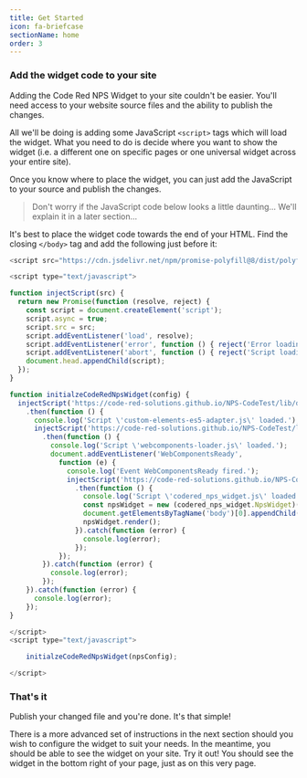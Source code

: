 ```yaml
---
title: Get Started
icon: fa-briefcase
sectionName: home
order: 3
---
```


### Add the widget code to your site

Adding the Code Red NPS Widget to your site couldn't be easier. You'll need access to your website source files and the ability to publish the changes.

All we'll be doing is adding some JavaScript `<script>` tags which will load the widget. What you need to do is decide where you want to show the widget (i.e. a different one on specific pages or one universal widget across your entire site).

Once you know where to place the widget, you can just add the JavaScript to your source and publish the changes.

> Don't worry if the JavaScript code below looks a little daunting... We'll explain it in a later section...


It's best to place the widget code towards the end of your HTML. Find the closing `</body>` tag and add the following just before it:


```js
<script src="https://cdn.jsdelivr.net/npm/promise-polyfill@8/dist/polyfill.min.js"></script>

<script type="text/javascript">

function injectScript(src) {
  return new Promise(function (resolve, reject) {
	const script = document.createElement('script');
	script.async = true;
	script.src = src;
	script.addEventListener('load', resolve);
	script.addEventListener('error', function () { reject('Error loading script.') });
	script.addEventListener('abort', function () { reject('Script loading aborted.') });
	document.head.appendChild(script);
  });
}

function initialzeCodeRedNpsWidget(config) {
  injectScript('https://code-red-solutions.github.io/NPS-CodeTest/lib/dev/custom-elements-es5-adapter.js')
	.then(function () {
	  console.log('Script \'custom-elements-es5-adapter.js\' loaded.');
	  injectScript('https://code-red-solutions.github.io/NPS-CodeTest/lib/dev/webcomponents-loader.js')
		.then(function () {
		  console.log('Script \'webcomponents-loader.js\' loaded.');
		  document.addEventListener('WebComponentsReady',
			function (e) {
			  console.log('Event WebComponentsReady fired.');
			  injectScript('https://code-red-solutions.github.io/NPS-CodeTest/lib/dev/codered_nps_widget.js')
				.then(function () {
				  console.log('Script \'codered_nps_widget.js\' loaded.');
				  const npsWidget = new (codered_nps_widget.NpsWidget)(config);
				  document.getElementsByTagName('body')[0].appendChild(npsWidget);
				  npsWidget.render();
				}).catch(function (error) {
				  console.log(error);
				});
			});
		}).catch(function (error) {
		  console.log(error);
		});
	}).catch(function (error) {
	  console.log(error);
	});
}

</script>
<script type="text/javascript">

	initialzeCodeRedNpsWidget(npsConfig);

</script>
```

### That's it

Publish your changed file and you're done. It's that simple!

There is a more advanced set of instructions in the next section should you wish to configure the widget to suit your needs. In the meantime, you should be able to see the widget on your site. Try it out! You should see the widget in the bottom right of your page, just as on this very page.